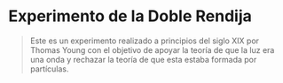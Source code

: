 # Experimento de la Doble Rendija

> Este es un experimento realizado a principios del siglo XIX por Thomas Young con el objetivo de apoyar la teoría de que la luz era una onda y rechazar la teoría de que esta estaba formada por partículas.
>
